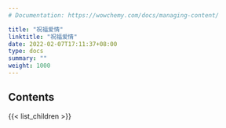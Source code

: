 ```yaml
---
# Documentation: https://wowchemy.com/docs/managing-content/

title: "祝福爱情"
linktitle: "祝福爱情"
date: 2022-02-07T17:11:37+08:00
type: docs
summary: ""
weight: 1000
---
```


## Contents

{{< list_children >}}

